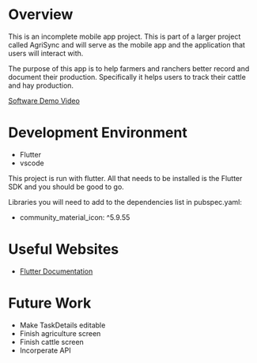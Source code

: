 # Overview

This is an incomplete mobile app project. This is part of a larger project called AgriSync and will serve as the mobile app and the application that users will interact with.

The purpose of this app is to help farmers and ranchers better record and document their production. Specifically it helps users to track their cattle and hay production. 

[Software Demo Video](https://youtu.be/uJFzdXeBVjQ?si=9i80RXe701-MvYsg)

# Development Environment

- Flutter
- vscode

This project is run with flutter. All that needs to be installed is the Flutter SDK and you should be good to go.

Libraries you will need to add to the dependencies list in pubspec.yaml:
- community_material_icon: ^5.9.55

# Useful Websites

* [Flutter Documentation](https://docs.flutter.dev/)

# Future Work

* Make TaskDetails editable
* Finish agriculture screen
* Finish cattle screen
* Incorperate API
